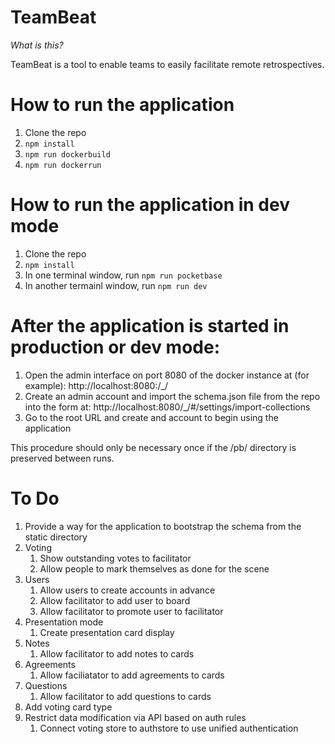 # TeamBeat

*What is this?*

TeamBeat is a tool to enable teams to easily facilitate remote retrospectives.

# How to run the application

1. Clone the repo
2. `npm install`
3. `npm run dockerbuild`
4. `npm run dockerrun`

# How to run the application in dev mode

1. Clone the repo
2. `npm install`
3. In one terminal window, run `npm run pocketbase`
4. In another termainl window, run `npm run dev`

# After the application is started in production or dev mode:

1. Open the admin interface on port 8080 of the docker instance at (for example): http://localhost:8080:/_/
2. Create an admin account and import the schema.json file from the repo into the form at: http://localhost:8080/_/#/settings/import-collections
3. Go to the root URL and create and account to begin using the application

This procedure should only be necessary once if the /pb/ directory is preserved between runs.

# To Do
1. Provide a way for the application to bootstrap the schema from the static directory
1. Voting
    1. Show outstanding votes to facilitator
    1. Allow people to mark themselves as done for the scene
1. Users
    1. Allow users to create accounts in advance
    1. Allow facilitator to add user to board
    1. Allow facilitator to promote user to facilitator
1. Presentation mode
    1. Create presentation card display
1. Notes
    1. Allow facilitator to add notes to cards
1. Agreements
    1. Allow faciliatator to add agreements to cards
1. Questions
    1. Allow facilitator to add questions to cards
1. Add voting card type
1. Restrict data modification via API based on auth rules
    1. Connect voting store to authstore to use unified authentication
